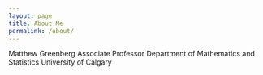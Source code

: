 ```yaml
---
layout: page
title: About Me
permalink: /about/
---
```


Matthew Greenberg
Associate Professor
Department of Mathematics and Statistics
University of Calgary
